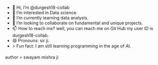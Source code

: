 - 👋 Hi, I’m @durgesh18-collab
- 👀 I’m interested in Data science.
- 🌱 I’m currently learning data analysis.
- 💞️ I’m looking to collaborate on fundamental and unique projects.
- 📫 How to reach me? well, you can reach me on Git Hub my user ID is durgesh18-collab.
- 😄 Pronouns: sir ji.
- ⚡ Fun fact: I am still learning programming in the age of AI.

author = swayam mishra ji


<!---
durgesh18-collab/durgesh18-collab is a ✨ special ✨ repository because its `README.md` (this file) appears on your GitHub profile.
You can click the Preview link to take a look at your changes.
--->
